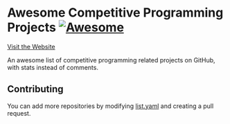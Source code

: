 # Awesome Competitive Programming Projects [![Awesome](https://awesome.re/badge.svg)](https://awesome.re)

[Visit the Website](https://awesome-cp-projects.github.io)

An awesome list of competitive programming related projects on GitHub, with stats instead of comments.

## Contributing

You can add more repositories by modifying [list.yaml](list.yaml) and creating a pull request.
